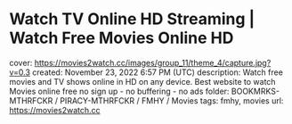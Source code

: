 # Watch TV Online HD Streaming | Watch Free Movies Online HD

cover: https://movies2watch.cc/images/group_11/theme_4/capture.jpg?v=0.3
created: November 23, 2022 6:57 PM (UTC)
description: Watch free movies and TV shows online in HD on any device. Best website to watch Movies online free no sign up - no buffering - no ads
folder: BOOKMRKS-MTHRFCKR / PIRACY-MTHRFCKR / FMHY / Movies
tags: fmhy, movies
url: https://movies2watch.cc